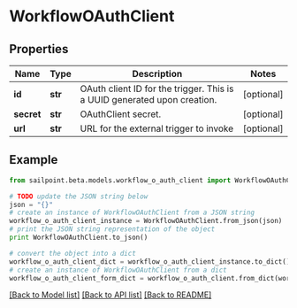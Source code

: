 # WorkflowOAuthClient


## Properties
Name | Type | Description | Notes
------------ | ------------- | ------------- | -------------
**id** | **str** | OAuth client ID for the trigger. This is a UUID generated upon creation. | [optional] 
**secret** | **str** | OAuthClient secret. | [optional] 
**url** | **str** | URL for the external trigger to invoke | [optional] 

## Example

```python
from sailpoint.beta.models.workflow_o_auth_client import WorkflowOAuthClient

# TODO update the JSON string below
json = "{}"
# create an instance of WorkflowOAuthClient from a JSON string
workflow_o_auth_client_instance = WorkflowOAuthClient.from_json(json)
# print the JSON string representation of the object
print WorkflowOAuthClient.to_json()

# convert the object into a dict
workflow_o_auth_client_dict = workflow_o_auth_client_instance.to_dict()
# create an instance of WorkflowOAuthClient from a dict
workflow_o_auth_client_form_dict = workflow_o_auth_client.from_dict(workflow_o_auth_client_dict)
```
[[Back to Model list]](../README.md#documentation-for-models) [[Back to API list]](../README.md#documentation-for-api-endpoints) [[Back to README]](../README.md)


